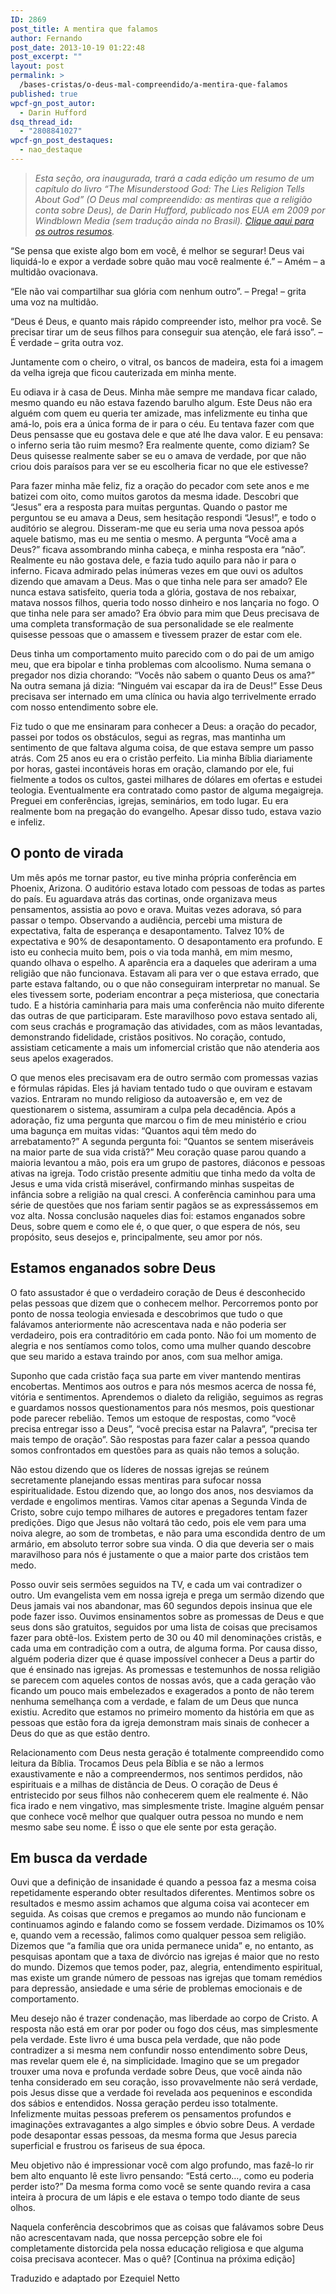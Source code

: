 ```yaml
---
ID: 2869
post_title: A mentira que falamos
author: Fernando
post_date: 2013-10-19 01:22:48
post_excerpt: ""
layout: post
permalink: >
  /bases-cristas/o-deus-mal-compreendido/a-mentira-que-falamos
published: true
wpcf-gn_post_autor:
  - Darin Hufford
dsq_thread_id:
  - "2808841027"
wpcf-gn_post_destaques:
  - nao_destaque
---
```

<blockquote><i>Esta seção, ora inaugurada, trará a cada edição um resumo de um capítulo do livro “The Misunderstood God: The Lies Religion Tells About God” (O Deus mal compreendido: as mentiras que a religião conta sobre Deus), de Darin Hufford, publicado nos EUA em 2009 por Windblown Media (sem tradução ainda no Brasil). <a title="O Deus mal compreendido" href="http://www.gruponews.com.br/bases-cristas/o-deus-mal-compreendido">Clique aqui para os outros resumos</a>.
</i></blockquote>

“Se pensa que existe algo bom em você, é melhor se segurar! Deus vai liquidá-lo e expor a verdade sobre quão mau você realmente é.”
– Amém – a multidão ovacionava.

“Ele não vai compartilhar sua glória com nenhum outro”.
– Prega! – grita uma voz na multidão.

“Deus é Deus, e quanto mais rápido compreender isto, melhor pra você. Se precisar tirar um de seus filhos para conseguir sua atenção, ele fará isso”.
– É verdade – grita outra voz.

Juntamente com o cheiro, o vitral, os bancos de madeira, esta foi a imagem da velha igreja que ficou cauterizada em minha mente.

Eu odiava ir à casa de Deus. Minha mãe sempre me mandava ficar calado, mesmo quando eu não estava fazendo barulho algum. Este Deus não era alguém com quem eu queria ter amizade, mas infelizmente eu tinha que amá-lo, pois era a única forma de ir para o céu. Eu tentava fazer com que Deus pensasse que eu gostava dele e que até lhe dava valor. E eu pensava: o inferno seria tão ruim mesmo? Era realmente quente, como diziam? Se Deus quisesse realmente saber se eu o amava de verdade, por que não criou dois paraísos para ver se eu escolheria ficar no que ele estivesse?

Para fazer minha mãe feliz, fiz a oração do pecador com sete anos e me batizei com oito, como muitos garotos da mesma idade. Descobri que “Jesus” era a resposta para muitas perguntas. Quando o pastor me perguntou se eu amava a Deus, sem hesitação respondi “Jesus!”, e todo o auditório se alegrou. Disseram-me que eu seria uma nova pessoa após aquele batismo, mas eu me sentia o mesmo. A pergunta “Você ama a Deus?” ficava assombrando minha cabeça, e minha resposta era “não”. Realmente eu não gostava dele, e fazia tudo aquilo para não ir para o inferno. Ficava admirado pelas inúmeras vezes em que ouvi os adultos dizendo que amavam a Deus. Mas o que tinha nele para ser amado? Ele nunca estava satisfeito, queria toda a glória, gostava de nos rebaixar, matava nossos filhos, queria todo nosso dinheiro e nos lançaria no fogo. O que tinha nele para ser amado? Era óbvio para mim que Deus precisava de uma completa transformação de sua personalidade se ele realmente quisesse pessoas que o amassem e tivessem prazer de estar com ele.

Deus tinha um comportamento muito parecido com o do pai de um amigo meu, que era bipolar e tinha problemas com alcoolismo. Numa semana o pregador nos dizia chorando: “Vocês não sabem o quanto Deus os ama?” Na outra semana já dizia: “Ninguém vai escapar da ira de Deus!” Esse Deus precisava ser internado em uma clínica ou havia algo terrivelmente errado com nosso entendimento sobre ele.

Fiz tudo o que me ensinaram para conhecer a Deus: a oração do pecador, passei por todos os obstáculos, segui as regras, mas mantinha um sentimento de que faltava alguma coisa, de que estava sempre um passo atrás. Com 25 anos eu era o cristão perfeito. Lia minha Bíblia diariamente por horas, gastei incontáveis horas em oração, clamando por ele, fui fielmente a todos os cultos, gastei milhares de dólares em ofertas e estudei teologia. Eventualmente era contratado como pastor de alguma megaigreja. Preguei em conferências, igrejas, seminários, em todo lugar. Eu era realmente bom na pregação do evangelho. Apesar disso tudo, estava vazio e infeliz.

<h2 style="text-align: left;">O ponto de virada</h2>

Um mês após me tornar pastor, eu tive minha própria conferência em Phoenix, Arizona. O auditório estava lotado com pessoas de todas as partes do país. Eu aguardava atrás das cortinas, onde organizava meus pensamentos, assistia ao povo e orava. Muitas vezes adorava, só para passar o tempo. Observando a audiência, percebi uma mistura de expectativa, falta de esperança e desapontamento. Talvez 10% de expectativa e 90% de desapontamento. O desapontamento era profundo. E isto eu conhecia muito bem, pois o via toda manhã, em mim mesmo, quando olhava o espelho. A aparência era a daqueles que aderiram a uma religião que não funcionava. Estavam ali para ver o que estava errado, que parte estava faltando, ou o que não conseguiram interpretar no manual. Se eles tivessem sorte, poderiam encontrar a peça misteriosa, que conectaria tudo. E a história caminharia para mais uma conferência não muito diferente das outras de que participaram. Este maravilhoso povo estava sentado ali, com seus crachás e programação das atividades, com as mãos levantadas, demonstrando fidelidade, cristãos positivos. No coração, contudo, assistiam ceticamente a mais um infomercial cristão que não atenderia aos seus apelos exagerados.

O que menos eles precisavam era de outro sermão com promessas vazias e fórmulas rápidas. Eles já haviam tentado tudo o que ouviram e estavam vazios. Entraram no mundo religioso da autoaversão e, em vez de questionarem o sistema, assumiram a culpa pela decadência. Após a adoração, fiz uma pergunta que marcou o fim de meu ministério e criou uma bagunça em muitas vidas: “Quantos aqui têm medo do arrebatamento?” A segunda pergunta foi: “Quantos se sentem miseráveis na maior parte de sua vida cristã?” Meu coração quase parou quando a maioria levantou a mão, pois era um grupo de pastores, diáconos e pessoas ativas na igreja. Todo cristão presente admitiu que tinha medo da volta de Jesus e uma vida cristã miserável, confirmando minhas suspeitas de infância sobre a religião na qual cresci. A conferência caminhou para uma série de questões que nos fariam sentir pagãos se as expressássemos em voz alta. Nossa conclusão naqueles dias foi: estamos enganados sobre Deus, sobre quem e como ele é, o que quer, o que espera de nós, seu propósito, seus desejos e, principalmente, seu amor por nós.

<h2>Estamos enganados sobre Deus</h2>

O fato assustador é que o verdadeiro coração de Deus é desconhecido pelas pessoas que dizem que o conhecem melhor. Percorremos ponto por ponto de nossa teologia enviesada e descobrimos que tudo o que falávamos anteriormente não acrescentava nada e não poderia ser verdadeiro, pois era contraditório em cada ponto. Não foi um momento de alegria e nos sentíamos como tolos, como uma mulher quando descobre que seu marido a estava traindo por anos, com sua melhor amiga.

Suponho que cada cristão faça sua parte em viver mantendo mentiras encobertas. Mentimos aos outros e para nós mesmos acerca de nossa fé, vitória e sentimentos. Aprendemos o dialeto da religião, seguimos as regras e guardamos nossos questionamentos para nós mesmos, pois questionar pode parecer rebelião. Temos um estoque de respostas, como “você precisa entregar isso a Deus”, “você precisa estar na Palavra”, “precisa ter mais tempo de oração”. São respostas para fazer calar a pessoa quando somos confrontados em questões para as quais não temos a solução.

Não estou dizendo que os líderes de nossas igrejas se reúnem secretamente planejando essas mentiras para sufocar nossa espiritualidade. Estou dizendo que, ao longo dos anos, nos desviamos da verdade e engolimos mentiras. Vamos citar apenas a Segunda Vinda de Cristo, sobre cujo tempo milhares de autores e pregadores tentam fazer predições. Digo que Jesus não voltará tão cedo, pois ele vem para uma noiva alegre, ao som de trombetas, e não para uma escondida dentro de um armário, em absoluto terror sobre sua vinda. O dia que deveria ser o mais maravilhoso para nós é justamente o que a maior parte dos cristãos tem medo.

Posso ouvir seis sermões seguidos na TV, e cada um vai contradizer o outro. Um evangelista vem em nossa igreja e prega um sermão dizendo que Deus jamais vai nos abandonar, mas 60 segundos depois insinua que ele pode fazer isso. Ouvimos ensinamentos sobre as promessas de Deus e que seus dons são gratuitos, seguidos por uma lista de coisas que precisamos fazer para obtê-los. Existem perto de 30 ou 40 mil denominações cristãs, e cada uma em contradição com a outra, de alguma forma. Por causa disso, alguém poderia dizer que é quase impossível conhecer a Deus a partir do que é ensinado nas igrejas. As promessas e testemunhos de nossa religião se parecem com aqueles contos de nossas avós, que a cada geração vão ficando um pouco mais embelezados e exagerados a ponto de não terem nenhuma semelhança com a verdade, e falam de um Deus que nunca existiu. Acredito que estamos no primeiro momento da história em que as pessoas que estão fora da igreja demonstram mais sinais de conhecer a Deus do que as que estão dentro.

Relacionamento com Deus nesta geração é totalmente compreendido como leitura da Bíblia. Trocamos Deus pela Bíblia e se não a lermos exaustivamente e não a compreendermos, nos sentimos perdidos, não espirituais e a milhas de distância de Deus. O coração de Deus é entristecido por seus filhos não conhecerem quem ele realmente é. Não fica irado e nem vingativo, mas simplesmente triste. Imagine alguém pensar que conhece você melhor que qualquer outra pessoa no mundo e nem mesmo sabe seu nome. É isso o que ele sente por esta geração.

<h2>Em busca da verdade</h2>

Ouvi que a definição de insanidade é quando a pessoa faz a mesma coisa repetidamente esperando obter resultados diferentes. Mentimos sobre os resultados e mesmo assim achamos que alguma coisa vai acontecer em seguida. As coisas que cremos e pregamos ao mundo não funcionam e continuamos agindo e falando como se fossem verdade. Dizimamos os 10% e, quando vem a recessão, falimos como qualquer pessoa sem religião. Dizemos que “a família que ora unida permanece unida” e, no entanto, as pesquisas apontam que a taxa de divórcio nas igrejas é maior que no resto do mundo. Dizemos que temos poder, paz, alegria, entendimento espiritual, mas existe um grande número de pessoas nas igrejas que tomam remédios para depressão, ansiedade e uma série de problemas emocionais e de comportamento.

Meu desejo não é trazer condenação, mas liberdade ao corpo de Cristo. A resposta não está em orar por poder ou fogo dos céus, mas simplesmente pela verdade. Este livro é uma busca pela verdade, que não pode contradizer a si mesma nem confundir nosso entendimento sobre Deus, mas revelar quem ele é, na simplicidade. Imagino que se um pregador trouxer uma nova e profunda verdade sobre Deus, que você ainda não tenha considerado em seu coração, isso provavelmente não será verdade, pois Jesus disse que a verdade foi revelada aos pequeninos e escondida dos sábios e entendidos. Nossa geração perdeu isso totalmente. Infelizmente muitas pessoas preferem os pensamentos profundos e imaginações extravagantes a algo simples e óbvio sobre Deus. A verdade pode desapontar essas pessoas, da mesma forma que Jesus parecia superficial e frustrou os fariseus de sua época.

Meu objetivo não é impressionar você com algo profundo, mas fazê-lo rir bem alto enquanto lê este livro pensando: “Está certo…, como eu poderia perder isto?” Da mesma forma como você se sente quando revira a casa inteira à procura de um lápis e ele estava o tempo todo diante de seus olhos.

Naquela conferência descobrimos que as coisas que falávamos sobre Deus não acrescentavam nada, que nossa percepção sobre ele foi completamente distorcida pela nossa educação religiosa e que alguma coisa precisava acontecer. Mas o quê? [Continua na próxima edição]

<p class="pebio">Traduzido e adaptado por Ezequiel Netto</p>
